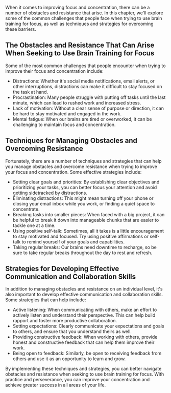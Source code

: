 
When it comes to improving focus and concentration, there can be a number of obstacles and resistance that arise. In this chapter, we'll explore some of the common challenges that people face when trying to use brain training for focus, as well as techniques and strategies for overcoming these barriers.

The Obstacles and Resistance That Can Arise When Seeking to Use Brain Training for Focus
----------------------------------------------------------------------------------------

Some of the most common challenges that people encounter when trying to improve their focus and concentration include:

* Distractions: Whether it's social media notifications, email alerts, or other interruptions, distractions can make it difficult to stay focused on the task at hand.
* Procrastination: Many people struggle with putting off tasks until the last minute, which can lead to rushed work and increased stress.
* Lack of motivation: Without a clear sense of purpose or direction, it can be hard to stay motivated and engaged in the work.
* Mental fatigue: When our brains are tired or overworked, it can be challenging to maintain focus and concentration.

Techniques for Managing Obstacles and Overcoming Resistance
-----------------------------------------------------------

Fortunately, there are a number of techniques and strategies that can help you manage obstacles and overcome resistance when trying to improve your focus and concentration. Some effective strategies include:

* Setting clear goals and priorities: By establishing clear objectives and prioritizing your tasks, you can better focus your attention and avoid getting sidetracked by distractions.
* Eliminating distractions: This might mean turning off your phone or closing your email inbox while you work, or finding a quiet space to concentrate.
* Breaking tasks into smaller pieces: When faced with a big project, it can be helpful to break it down into manageable chunks that are easier to tackle one at a time.
* Using positive self-talk: Sometimes, all it takes is a little encouragement to stay motivated and focused. Try using positive affirmations or self-talk to remind yourself of your goals and capabilities.
* Taking regular breaks: Our brains need downtime to recharge, so be sure to take regular breaks throughout the day to rest and refresh.

Strategies for Developing Effective Communication and Collaboration Skills
--------------------------------------------------------------------------

In addition to managing obstacles and resistance on an individual level, it's also important to develop effective communication and collaboration skills. Some strategies that can help include:

* Active listening: When communicating with others, make an effort to actively listen and understand their perspective. This can help build rapport and foster more productive collaboration.
* Setting expectations: Clearly communicate your expectations and goals to others, and ensure that you understand theirs as well.
* Providing constructive feedback: When working with others, provide honest and constructive feedback that can help them improve their work.
* Being open to feedback: Similarly, be open to receiving feedback from others and use it as an opportunity to learn and grow.

By implementing these techniques and strategies, you can better navigate obstacles and resistance when seeking to use brain training for focus. With practice and perseverance, you can improve your concentration and achieve greater success in all areas of your life.
